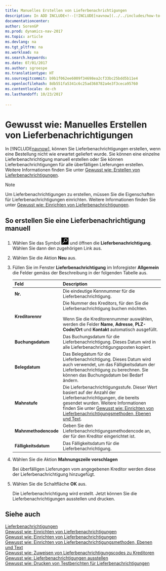 ```yaml
---
title: Manuelles Erstellen von Lieferbenachrichtigungen
description: In ADD INCLUDE<!--[!INCLUDE[navnow](../../includes/how-to-generate-delivery-reminders.md).
documentationcenter: 
author: SorenGP
ms.prod: dynamics-nav-2017
ms.topic: article
ms.devlang: na
ms.tgt_pltfrm: na
ms.workload: na
ms.search.keywords: 
ms.date: 07/01/2017
ms.author: sgroespe
ms.translationtype: HT
ms.sourcegitcommit: b9b1f062ee6009f34698ea2cf33bc25bdd5b11e4
ms.openlocfilehash: 8db551fa5341c6c25ad368782a4e3f3ceca95760
ms.contentlocale: de-ch
ms.lasthandoff: 10/23/2017

---
```

# <a name="how-to-create-delivery-reminders-manually"></a>Gewusst wie: Manuelles Erstellen von Lieferbenachrichtigungen
In [!INCLUDE[navnow](../../includes/navnow_md.md)], können Sie Lieferbenachrichtigungen erstellen, wenn eine Bestellung nicht wie erwartet geliefert wurde. Sie können eine einzelne Lieferbenachrichtigung manuell erstellen oder Sie können Lieferbenachrichtigungen für alle überfälligen Lieferungen erstellen. Weitere Informationen finden Sie unter [Gewusst wie: Erstellen von Lieferbenachrichtigungen](how-to-generate-delivery-reminders.md).

> [!NOTE]
> Um Lieferbenachrichtigungen zu erstellen, müssen Sie die Eigenschaften für Lieferbenachrichtigungen einrichten. Weitere Informationen finden Sie unter [Gewusst wie: Einrichten von Lieferbenachrichtigungen](how-to-set-up-delivery-reminders.md).

## <a name="to-create-a-delivery-reminder-manually"></a>So erstellen Sie eine Lieferbenachrichtigung manuell  

1.  Wählen Sie das Symbol ![Nach Seite oder Bericht suchen](../../media/ui-search/search_small.png "Nach Seite oder Bericht suchen") und öffnen die **Lieferbenachrichtigung**. Wählen Sie dann den zugehörigen Link aus.  
2.  Wählen Sie die Aktion **Neu** aus.  
3.  Füllen Sie im Fenster **Lieferbenachrichtigung** im Inforegister **Allgemein** die Felder gemäss der Beschreibung in der folgenden Tabelle aus.  

    |Feld|Description|  
    |---------------------------------|---------------------------------------|  
    |**Nr.**|Die eindeutige Kennnummer für die Lieferbenachrichtigung.|  
    |**Kreditorennr**|Die Nummer des Kreditors, für den Sie die Lieferbenachrichtigung buchen möchten.<br /><br /> Wenn Sie die Kreditorennummer auswählen, werden die Felder **Name**, **Adresse**, **PLZ-Code/Ort** und **Kontakt** automatisch ausgefüllt.|  
    |**Buchungsdatum**|Das Buchungsdatum für die Lieferbenachrichtigung. Dieses Datum wird in alle Lieferbenachrichtigungsposten kopiert.|  
    |**Belegdatum**|Das Belegdatum für die Lieferbenachrichtigung. Dieses Datum wird auch verwendet, um das Fälligkeitsdatum der Lieferbenachrichtigung zu berechnen. Sie können das Buchungsdatum bei Bedarf ändern.|  
    |**Mahnstufe**|Die Lieferbenachrichtigungsstufe. Dieser Wert basiert auf der Anzahl der Lieferbenachrichtigungen, die bereits gesendet wurden. Weitere Informationen finden Sie unter [Gewusst wie: Einrichten von Lieferbenachrichtigungsmethoden, Ebenen und Text](how-to-set-up-delivery-reminder-terms-levels-and-text.md).|  
    |**Mahnmethodencode**|Geben Sie den Lieferbenachrichtigungsmethodencode an, der für den Kreditor eingerichtet ist.|  
    |**Fälligkeitsdatum**|Das Fälligkeitsdatum für die Lieferbenachrichtigung.|  

4.  Wählen Sie die Aktion **Mahnungszeile vorschlagen**  

    Bei überfälligen Lieferungen vom angegebenen Kreditor werden diese der Lieferbenachrichtigung hinzugefügt.  

5.  Wählen Sie die Schaltfläche **OK** aus.  

    Die Lieferbenachrichtigung wird erstellt. Jetzt können Sie die Lieferbenachrichtigungen ausstellen und drucken.  

## <a name="see-also"></a>Siehe auch  
 [Lieferbenachrichtigungen](delivery-reminders.md)   
 [Gewusst wie: Einrichten von Lieferbenachrichtigungen](how-to-generate-delivery-reminders.md)   
 [Gewusst wie: Einrichten von Lieferbenachrichtigungen](how-to-set-up-delivery-reminders.md)   
 [Gewusst wie: Einrichten von Lieferbenachrichtigungsmethoden, Ebenen und Text](how-to-set-up-delivery-reminder-terms-levels-and-text.md)   
 [Gewusst wie: Zuweisen von Lieferbenachrichtigungscodes zu Kreditoren](how-to-assign-delivery-reminder-codes-to-vendors.md)   
 [Gewusst wie: Lieferbenachrichtigungen ausstellen](how-to-issue-delivery-reminders.md)   
 [Gewusst wie: Drucken von Testberichten für Lieferbenachrichtigungen](how-to-print-test-reports-for-delivery-reminders.md)

